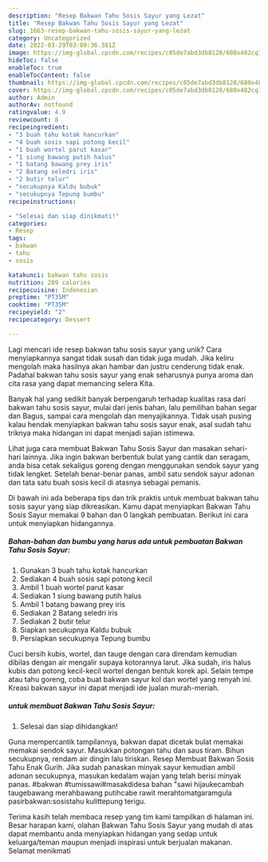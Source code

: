 ```yaml
---
description: "Resep Bakwan Tahu Sosis Sayur yang Lezat"
title: "Resep Bakwan Tahu Sosis Sayur yang Lezat"
slug: 1663-resep-bakwan-tahu-sosis-sayur-yang-lezat
category: Uncategorized
date: 2022-03-29T03:09:36.381Z
image: https://img-global.cpcdn.com/recipes/c05de7abd3db8128/680x482cq70/bakwan-tahu-sosis-sayur-foto-resep-utama.jpg
hideToc: false
enableToc: true
enableTocContent: false
thumbnail: https://img-global.cpcdn.com/recipes/c05de7abd3db8128/680x482cq70/bakwan-tahu-sosis-sayur-foto-resep-utama.jpg
cover: https://img-global.cpcdn.com/recipes/c05de7abd3db8128/680x482cq70/bakwan-tahu-sosis-sayur-foto-resep-utama.jpg
author: Admin
authorAv: notfound
ratingvalue: 4.9
reviewcount: 8
recipeingredient:
- "3 buah tahu kotak hancurkan"
- "4 buah sosis sapi potong kecil"
- "1 buah wortel parut kasar"
- "1 siung bawang putih halus"
- "1 batang bawang prey iris"
- "2 Batang seledri iris"
- "2 butir telur"
- "secukupnya Kaldu bubuk"
- "secukupnya Tepung bumbu"
recipeinstructions:

- "Selesai dan siap dinikmati!"
categories:
- Resep
tags:
- bakwan
- tahu
- sosis

katakunci: bakwan tahu sosis 
nutrition: 289 calories
recipecuisine: Indonesian
preptime: "PT35M"
cooktime: "PT35M"
recipeyield: "2"
recipecategory: Dessert

---
```





Lagi mencari ide resep bakwan tahu sosis sayur yang unik? Cara menyiapkannya sangat tidak susah dan tidak juga mudah. Jika keliru mengolah maka hasilnya akan hambar dan justru cenderung tidak enak. Padahal bakwan tahu sosis sayur yang enak seharusnya punya aroma dan cita rasa yang dapat memancing selera Kita.





Banyak hal yang sedikit banyak berpengaruh terhadap kualitas rasa dari bakwan tahu sosis sayur, mulai dari jenis bahan, lalu pemilihan bahan segar dan Bagus, sampai cara mengolah dan menyajikannya. Tidak usah pusing kalau hendak menyiapkan bakwan tahu sosis sayur enak,      asal sudah tahu triknya maka hidangan ini dapat menjadi sajian istimewa.














Lihat juga cara membuat Bakwan Tahu Sosis Sayur dan masakan sehari-hari lainnya. Jika ingin bakwan berbentuk bulat yang cantik dan seragam, anda bisa cetak sekaligus goreng dengan menggunakan sendok sayur yang tidak lengket. Setelah benar-benar panas, ambil satu sendok sayur adonan dan tata satu buah sosis kecil di atasnya sebagai pemanis.






Di bawah ini ada beberapa tips dan trik praktis untuk membuat bakwan tahu sosis sayur yang siap dikreasikan. Kamu dapat menyiapkan Bakwan Tahu Sosis Sayur memakai 9 bahan dan 0 langkah pembuatan. Berikut ini cara untuk menyiapkan hidangannya.

<!--inarticleads1-->

##### Bahan-bahan dan bumbu yang harus ada untuk pembuatan Bakwan Tahu Sosis Sayur:

1. Gunakan 3 buah tahu kotak hancurkan
1. Sediakan 4 buah sosis sapi potong kecil
1. Ambil 1 buah wortel parut kasar
1. Sediakan 1 siung bawang putih halus
1. Ambil 1 batang bawang prey iris
1. Sediakan 2 Batang seledri iris
1. Sediakan 2 butir telur
1. Siapkan secukupnya Kaldu bubuk
1. Persiapkan secukupnya Tepung bumbu


Cuci bersih kubis, wortel, dan tauge dengan cara direndam kemudian dibilas dengan air mengalir supaya kotorannya larut. Jika sudah, iris halus kubis dan potong kecil-kecil wortel dengan bentuk korek api. Selain tempe atau tahu goreng, coba buat bakwan sayur kol dan wortel yang renyah ini. Kreasi bakwan sayur ini dapat menjadi ide jualan murah-meriah. 

<!--inarticleads2-->

#####  untuk membuat Bakwan Tahu Sosis Sayur:


1. Selesai dan siap dihidangkan!

Guna mempercantik tampilannya, bakwan dapat dicetak bulat memakai memakai sendok sayur. Masukkan potongan tahu dan saus tiram. Bihun secukupnya, rendam air dingin lalu tiriskan. Resep Membuat Bakwan Sosis Tahu Enak Gurih. Jika sudah panaskan minyak sayur kemudian ambil adonan secukupnya, masukan kedalam wajan yang telah berisi minyak panas. #bakwan #tumissawi#masakdidesa bahan &#34;sawi hijaukecambah taugebawang merahbawang putihcabe rawit merahtomatgaramgula pasirbakwan:sosistahu kulittepung terigu. 

Terima kasih telah membaca resep yang tim kami tampilkan di halaman ini. Besar harapan kami, olahan Bakwan Tahu Sosis Sayur yang mudah di atas dapat membantu anda menyiapkan hidangan yang sedap untuk keluarga/teman maupun menjadi inspirasi untuk berjualan makanan. Selamat menikmati
